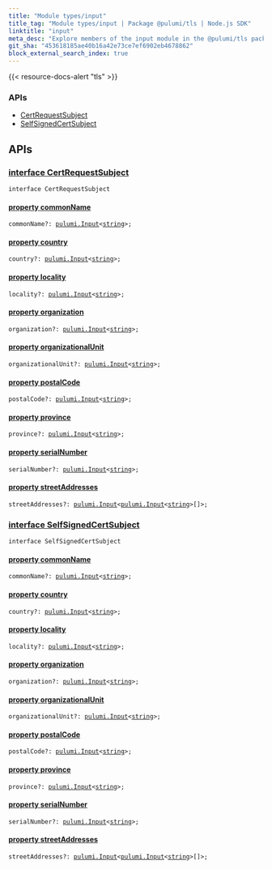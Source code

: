 ```yaml
---
title: "Module types/input"
title_tag: "Module types/input | Package @pulumi/tls | Node.js SDK"
linktitle: "input"
meta_desc: "Explore members of the input module in the @pulumi/tls package."
git_sha: "453618185ae40b16a42e73ce7ef6902eb4678862"
block_external_search_index: true
---
```


<!-- WARNING: this page was generated by a tool. Do not edit it by hand. -->
<!-- To change it, please see https://github.com/pulumi/docs/tree/master/tools/tscdocgen. -->

{{< resource-docs-alert "tls" >}}






<h3>APIs</h3>
<ul class="api">
    <li><a href="#CertRequestSubject"><span class="symbol api"></span>CertRequestSubject</a></li>
    <li><a href="#SelfSignedCertSubject"><span class="symbol api"></span>SelfSignedCertSubject</a></li>
</ul>




<h2 id="apis">APIs</h2>
<h3 class="pdoc-module-header" id="CertRequestSubject" data-link-title="CertRequestSubject">
    <a href="https://github.com/pulumi/pulumi-tls/blob/453618185ae40b16a42e73ce7ef6902eb4678862/sdk/nodejs/types/input.ts#L7">
        interface <strong>CertRequestSubject</strong>
    </a>
</h3>

<pre class="highlight"><code><span class='kr'>interface</span> <span class='nx'>CertRequestSubject</span></code></pre>
<h4 class="pdoc-member-header" id="CertRequestSubject-commonName">
<a class="pdoc-child-name" href="https://github.com/pulumi/pulumi-tls/blob/453618185ae40b16a42e73ce7ef6902eb4678862/sdk/nodejs/types/input.ts#L8">property <b>commonName</b></a>
</h4>

<pre class="highlight"><code><span class='kd'></span>commonName?: <a href='/docs/reference/pkg/nodejs/pulumi/pulumi/#Input'>pulumi.Input</a>&lt;<span class='kd'><a href='https://developer.mozilla.org/en-US/docs/Web/JavaScript/Reference/Global_Objects/String'>string</a></span>&gt;;</code></pre>
<h4 class="pdoc-member-header" id="CertRequestSubject-country">
<a class="pdoc-child-name" href="https://github.com/pulumi/pulumi-tls/blob/453618185ae40b16a42e73ce7ef6902eb4678862/sdk/nodejs/types/input.ts#L9">property <b>country</b></a>
</h4>

<pre class="highlight"><code><span class='kd'></span>country?: <a href='/docs/reference/pkg/nodejs/pulumi/pulumi/#Input'>pulumi.Input</a>&lt;<span class='kd'><a href='https://developer.mozilla.org/en-US/docs/Web/JavaScript/Reference/Global_Objects/String'>string</a></span>&gt;;</code></pre>
<h4 class="pdoc-member-header" id="CertRequestSubject-locality">
<a class="pdoc-child-name" href="https://github.com/pulumi/pulumi-tls/blob/453618185ae40b16a42e73ce7ef6902eb4678862/sdk/nodejs/types/input.ts#L10">property <b>locality</b></a>
</h4>

<pre class="highlight"><code><span class='kd'></span>locality?: <a href='/docs/reference/pkg/nodejs/pulumi/pulumi/#Input'>pulumi.Input</a>&lt;<span class='kd'><a href='https://developer.mozilla.org/en-US/docs/Web/JavaScript/Reference/Global_Objects/String'>string</a></span>&gt;;</code></pre>
<h4 class="pdoc-member-header" id="CertRequestSubject-organization">
<a class="pdoc-child-name" href="https://github.com/pulumi/pulumi-tls/blob/453618185ae40b16a42e73ce7ef6902eb4678862/sdk/nodejs/types/input.ts#L11">property <b>organization</b></a>
</h4>

<pre class="highlight"><code><span class='kd'></span>organization?: <a href='/docs/reference/pkg/nodejs/pulumi/pulumi/#Input'>pulumi.Input</a>&lt;<span class='kd'><a href='https://developer.mozilla.org/en-US/docs/Web/JavaScript/Reference/Global_Objects/String'>string</a></span>&gt;;</code></pre>
<h4 class="pdoc-member-header" id="CertRequestSubject-organizationalUnit">
<a class="pdoc-child-name" href="https://github.com/pulumi/pulumi-tls/blob/453618185ae40b16a42e73ce7ef6902eb4678862/sdk/nodejs/types/input.ts#L12">property <b>organizationalUnit</b></a>
</h4>

<pre class="highlight"><code><span class='kd'></span>organizationalUnit?: <a href='/docs/reference/pkg/nodejs/pulumi/pulumi/#Input'>pulumi.Input</a>&lt;<span class='kd'><a href='https://developer.mozilla.org/en-US/docs/Web/JavaScript/Reference/Global_Objects/String'>string</a></span>&gt;;</code></pre>
<h4 class="pdoc-member-header" id="CertRequestSubject-postalCode">
<a class="pdoc-child-name" href="https://github.com/pulumi/pulumi-tls/blob/453618185ae40b16a42e73ce7ef6902eb4678862/sdk/nodejs/types/input.ts#L13">property <b>postalCode</b></a>
</h4>

<pre class="highlight"><code><span class='kd'></span>postalCode?: <a href='/docs/reference/pkg/nodejs/pulumi/pulumi/#Input'>pulumi.Input</a>&lt;<span class='kd'><a href='https://developer.mozilla.org/en-US/docs/Web/JavaScript/Reference/Global_Objects/String'>string</a></span>&gt;;</code></pre>
<h4 class="pdoc-member-header" id="CertRequestSubject-province">
<a class="pdoc-child-name" href="https://github.com/pulumi/pulumi-tls/blob/453618185ae40b16a42e73ce7ef6902eb4678862/sdk/nodejs/types/input.ts#L14">property <b>province</b></a>
</h4>

<pre class="highlight"><code><span class='kd'></span>province?: <a href='/docs/reference/pkg/nodejs/pulumi/pulumi/#Input'>pulumi.Input</a>&lt;<span class='kd'><a href='https://developer.mozilla.org/en-US/docs/Web/JavaScript/Reference/Global_Objects/String'>string</a></span>&gt;;</code></pre>
<h4 class="pdoc-member-header" id="CertRequestSubject-serialNumber">
<a class="pdoc-child-name" href="https://github.com/pulumi/pulumi-tls/blob/453618185ae40b16a42e73ce7ef6902eb4678862/sdk/nodejs/types/input.ts#L15">property <b>serialNumber</b></a>
</h4>

<pre class="highlight"><code><span class='kd'></span>serialNumber?: <a href='/docs/reference/pkg/nodejs/pulumi/pulumi/#Input'>pulumi.Input</a>&lt;<span class='kd'><a href='https://developer.mozilla.org/en-US/docs/Web/JavaScript/Reference/Global_Objects/String'>string</a></span>&gt;;</code></pre>
<h4 class="pdoc-member-header" id="CertRequestSubject-streetAddresses">
<a class="pdoc-child-name" href="https://github.com/pulumi/pulumi-tls/blob/453618185ae40b16a42e73ce7ef6902eb4678862/sdk/nodejs/types/input.ts#L16">property <b>streetAddresses</b></a>
</h4>

<pre class="highlight"><code><span class='kd'></span>streetAddresses?: <a href='/docs/reference/pkg/nodejs/pulumi/pulumi/#Input'>pulumi.Input</a>&lt;<a href='/docs/reference/pkg/nodejs/pulumi/pulumi/#Input'>pulumi.Input</a>&lt;<span class='kd'><a href='https://developer.mozilla.org/en-US/docs/Web/JavaScript/Reference/Global_Objects/String'>string</a></span>&gt;[]&gt;;</code></pre>
<h3 class="pdoc-module-header" id="SelfSignedCertSubject" data-link-title="SelfSignedCertSubject">
    <a href="https://github.com/pulumi/pulumi-tls/blob/453618185ae40b16a42e73ce7ef6902eb4678862/sdk/nodejs/types/input.ts#L19">
        interface <strong>SelfSignedCertSubject</strong>
    </a>
</h3>

<pre class="highlight"><code><span class='kr'>interface</span> <span class='nx'>SelfSignedCertSubject</span></code></pre>
<h4 class="pdoc-member-header" id="SelfSignedCertSubject-commonName">
<a class="pdoc-child-name" href="https://github.com/pulumi/pulumi-tls/blob/453618185ae40b16a42e73ce7ef6902eb4678862/sdk/nodejs/types/input.ts#L20">property <b>commonName</b></a>
</h4>

<pre class="highlight"><code><span class='kd'></span>commonName?: <a href='/docs/reference/pkg/nodejs/pulumi/pulumi/#Input'>pulumi.Input</a>&lt;<span class='kd'><a href='https://developer.mozilla.org/en-US/docs/Web/JavaScript/Reference/Global_Objects/String'>string</a></span>&gt;;</code></pre>
<h4 class="pdoc-member-header" id="SelfSignedCertSubject-country">
<a class="pdoc-child-name" href="https://github.com/pulumi/pulumi-tls/blob/453618185ae40b16a42e73ce7ef6902eb4678862/sdk/nodejs/types/input.ts#L21">property <b>country</b></a>
</h4>

<pre class="highlight"><code><span class='kd'></span>country?: <a href='/docs/reference/pkg/nodejs/pulumi/pulumi/#Input'>pulumi.Input</a>&lt;<span class='kd'><a href='https://developer.mozilla.org/en-US/docs/Web/JavaScript/Reference/Global_Objects/String'>string</a></span>&gt;;</code></pre>
<h4 class="pdoc-member-header" id="SelfSignedCertSubject-locality">
<a class="pdoc-child-name" href="https://github.com/pulumi/pulumi-tls/blob/453618185ae40b16a42e73ce7ef6902eb4678862/sdk/nodejs/types/input.ts#L22">property <b>locality</b></a>
</h4>

<pre class="highlight"><code><span class='kd'></span>locality?: <a href='/docs/reference/pkg/nodejs/pulumi/pulumi/#Input'>pulumi.Input</a>&lt;<span class='kd'><a href='https://developer.mozilla.org/en-US/docs/Web/JavaScript/Reference/Global_Objects/String'>string</a></span>&gt;;</code></pre>
<h4 class="pdoc-member-header" id="SelfSignedCertSubject-organization">
<a class="pdoc-child-name" href="https://github.com/pulumi/pulumi-tls/blob/453618185ae40b16a42e73ce7ef6902eb4678862/sdk/nodejs/types/input.ts#L23">property <b>organization</b></a>
</h4>

<pre class="highlight"><code><span class='kd'></span>organization?: <a href='/docs/reference/pkg/nodejs/pulumi/pulumi/#Input'>pulumi.Input</a>&lt;<span class='kd'><a href='https://developer.mozilla.org/en-US/docs/Web/JavaScript/Reference/Global_Objects/String'>string</a></span>&gt;;</code></pre>
<h4 class="pdoc-member-header" id="SelfSignedCertSubject-organizationalUnit">
<a class="pdoc-child-name" href="https://github.com/pulumi/pulumi-tls/blob/453618185ae40b16a42e73ce7ef6902eb4678862/sdk/nodejs/types/input.ts#L24">property <b>organizationalUnit</b></a>
</h4>

<pre class="highlight"><code><span class='kd'></span>organizationalUnit?: <a href='/docs/reference/pkg/nodejs/pulumi/pulumi/#Input'>pulumi.Input</a>&lt;<span class='kd'><a href='https://developer.mozilla.org/en-US/docs/Web/JavaScript/Reference/Global_Objects/String'>string</a></span>&gt;;</code></pre>
<h4 class="pdoc-member-header" id="SelfSignedCertSubject-postalCode">
<a class="pdoc-child-name" href="https://github.com/pulumi/pulumi-tls/blob/453618185ae40b16a42e73ce7ef6902eb4678862/sdk/nodejs/types/input.ts#L25">property <b>postalCode</b></a>
</h4>

<pre class="highlight"><code><span class='kd'></span>postalCode?: <a href='/docs/reference/pkg/nodejs/pulumi/pulumi/#Input'>pulumi.Input</a>&lt;<span class='kd'><a href='https://developer.mozilla.org/en-US/docs/Web/JavaScript/Reference/Global_Objects/String'>string</a></span>&gt;;</code></pre>
<h4 class="pdoc-member-header" id="SelfSignedCertSubject-province">
<a class="pdoc-child-name" href="https://github.com/pulumi/pulumi-tls/blob/453618185ae40b16a42e73ce7ef6902eb4678862/sdk/nodejs/types/input.ts#L26">property <b>province</b></a>
</h4>

<pre class="highlight"><code><span class='kd'></span>province?: <a href='/docs/reference/pkg/nodejs/pulumi/pulumi/#Input'>pulumi.Input</a>&lt;<span class='kd'><a href='https://developer.mozilla.org/en-US/docs/Web/JavaScript/Reference/Global_Objects/String'>string</a></span>&gt;;</code></pre>
<h4 class="pdoc-member-header" id="SelfSignedCertSubject-serialNumber">
<a class="pdoc-child-name" href="https://github.com/pulumi/pulumi-tls/blob/453618185ae40b16a42e73ce7ef6902eb4678862/sdk/nodejs/types/input.ts#L27">property <b>serialNumber</b></a>
</h4>

<pre class="highlight"><code><span class='kd'></span>serialNumber?: <a href='/docs/reference/pkg/nodejs/pulumi/pulumi/#Input'>pulumi.Input</a>&lt;<span class='kd'><a href='https://developer.mozilla.org/en-US/docs/Web/JavaScript/Reference/Global_Objects/String'>string</a></span>&gt;;</code></pre>
<h4 class="pdoc-member-header" id="SelfSignedCertSubject-streetAddresses">
<a class="pdoc-child-name" href="https://github.com/pulumi/pulumi-tls/blob/453618185ae40b16a42e73ce7ef6902eb4678862/sdk/nodejs/types/input.ts#L28">property <b>streetAddresses</b></a>
</h4>

<pre class="highlight"><code><span class='kd'></span>streetAddresses?: <a href='/docs/reference/pkg/nodejs/pulumi/pulumi/#Input'>pulumi.Input</a>&lt;<a href='/docs/reference/pkg/nodejs/pulumi/pulumi/#Input'>pulumi.Input</a>&lt;<span class='kd'><a href='https://developer.mozilla.org/en-US/docs/Web/JavaScript/Reference/Global_Objects/String'>string</a></span>&gt;[]&gt;;</code></pre>
